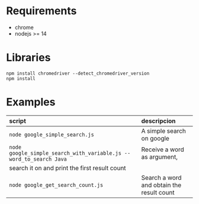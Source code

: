 # Requirements

- chrome
- nodejs >= 14

# Libraries

```
npm install chromedriver --detect_chromedriver_version
npm install
```

# Examples

| script| descripcion |
|:--|:--|
|`node google_simple_search.js`|A simple search on google|
|`node google_simple_search_with_variable.js --word_to_search Java`|Receive a word as argument, 
search it on and print the first result count|
|`node google_get_search_count.js`|Search a word and obtain the result count|
